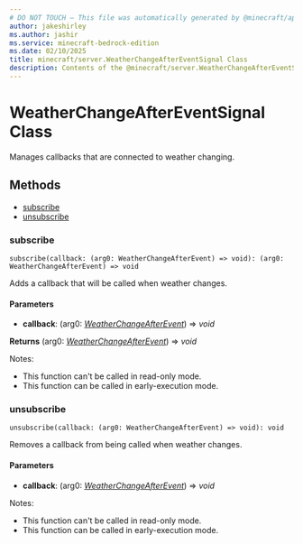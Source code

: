```yaml
---
# DO NOT TOUCH — This file was automatically generated by @minecraft/api-docs-generator, to report problems file an issue at https://github.com/Mojang/minecraft-scripting-libraries
author: jakeshirley
ms.author: jashir
ms.service: minecraft-bedrock-edition
ms.date: 02/10/2025
title: minecraft/server.WeatherChangeAfterEventSignal Class
description: Contents of the @minecraft/server.WeatherChangeAfterEventSignal class.
---
```

# WeatherChangeAfterEventSignal Class

Manages callbacks that are connected to weather changing.

## Methods
- [subscribe](#subscribe)
- [unsubscribe](#unsubscribe)

### **subscribe**
`
subscribe(callback: (arg0: WeatherChangeAfterEvent) => void): (arg0: WeatherChangeAfterEvent) => void
`

Adds a callback that will be called when weather changes.

#### **Parameters**
- **callback**: (arg0: [*WeatherChangeAfterEvent*](WeatherChangeAfterEvent.md)) => *void*

**Returns** (arg0: [*WeatherChangeAfterEvent*](WeatherChangeAfterEvent.md)) => *void*
  
Notes:
- This function can't be called in read-only mode.
- This function can be called in early-execution mode.

### **unsubscribe**
`
unsubscribe(callback: (arg0: WeatherChangeAfterEvent) => void): void
`

Removes a callback from being called when weather changes.

#### **Parameters**
- **callback**: (arg0: [*WeatherChangeAfterEvent*](WeatherChangeAfterEvent.md)) => *void*
  
Notes:
- This function can't be called in read-only mode.
- This function can be called in early-execution mode.

